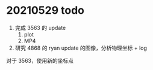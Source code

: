 # 20210529 todo

1. 完成 3563 的 update
	1. plot
	2. MP4
2. 研究 4868 的 ryan update 的图像，分析物理坐标 + log







对于 3563，使用新的坐标点